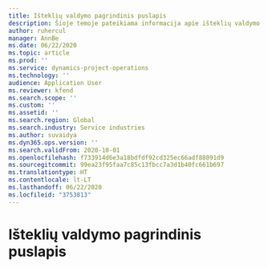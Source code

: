 ```yaml
---
title: Išteklių valdymo pagrindinis puslapis
description: Šioje temoje pateikiama informacija apie išteklių valdymo funkcijas „Dynamics 365 Project Operations“.
author: ruhercul
manager: AnnBe
ms.date: 06/22/2020
ms.topic: article
ms.prod: ''
ms.service: dynamics-project-operations
ms.technology: ''
audience: Application User
ms.reviewer: kfend
ms.search.scope: ''
ms.custom: ''
ms.assetid: ''
ms.search.region: Global
ms.search.industry: Service industries
ms.author: suvaidya
ms.dyn365.ops.version: ''
ms.search.validFrom: 2020-10-01
ms.openlocfilehash: f733914d6e3a18bdfdf92cd325ec66adf88091d9
ms.sourcegitcommit: 99ea23f95faa7c85c13fbcc7a3d1b40fc661b697
ms.translationtype: HT
ms.contentlocale: lt-LT
ms.lasthandoff: 06/22/2020
ms.locfileid: "3753813"
---
```

# <a name="resource-management-home-page"></a>Išteklių valdymo pagrindinis puslapis

